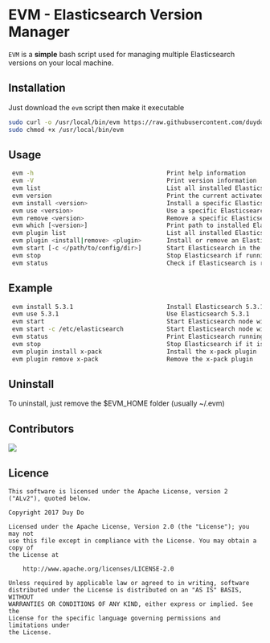 EVM - Elasticsearch Version Manager
===================================

`EVM` is a **simple** bash script used for managing multiple Elasticsearch versions on your local machine.

## Installation

Just download the `evm` script then make it executable

```sh
sudo curl -o /usr/local/bin/evm https://raw.githubusercontent.com/duydo/evm/master/evm
sudo chmod +x /usr/local/bin/evm
```

## Usage

```sh
 evm -h                                     Print help information
 evm -V                                     Print version information
 evm list                                   List all installed Elasticsearch versions
 evm version                                Print the current activated Elasticsearch version
 evm install <version>                      Install a specific Elasticsearch version
 evm use <version>                          Use a specific Elasticsearch version
 evm remove <version>                       Remove a specific Elasticsearch version if available
 evm which [<version>]                      Print path to installed Elasticsearch version
 evm plugin list                            List all installed Elasticsearch plugins
 evm plugin <install|remove> <plugin>       Install or remove an Elasticsearch plugin
 evm start [-c </path/to/config/dir>]       Start Elasticsearch in the background with a specific config directory (optional)
 evm stop                                   Stop Elasticsearch if running
 evm status                                 Check if Elasticsearch is running
```

## Example

```sh
 evm install 5.3.1                          Install Elasticsearch 5.3.1
 evm use 5.3.1                              Use Elasticsearch 5.3.1
 evm start                                  Start Elasticsearch node with the default config directory
 evm start -c /etc/elasticsearch            Start Elasticsearch node with /etc/elasticsearch config directory
 evm status                                 Print Elasticsearch running status
 evm stop                                   Stop Elasticsearch if it is running
 evm plugin install x-pack                  Install the x-pack plugin
 evm plugin remove x-pack                   Remove the x-pack plugin
```

## Uninstall

To uninstall, just remove the $EVM_HOME folder (usually ~/.evm)

## Contributors

<a href="https://github.com/duydo/evm/graphs/contributors">
    <img src="https://contrib.rocks/image?repo=duydo/evm"/>
</a>

## Licence

    This software is licensed under the Apache License, version 2 ("ALv2"), quoted below.

    Copyright 2017 Duy Do

    Licensed under the Apache License, Version 2.0 (the "License"); you may not
    use this file except in compliance with the License. You may obtain a copy of
    the License at

        http://www.apache.org/licenses/LICENSE-2.0

    Unless required by applicable law or agreed to in writing, software
    distributed under the License is distributed on an "AS IS" BASIS, WITHOUT
    WARRANTIES OR CONDITIONS OF ANY KIND, either express or implied. See the
    License for the specific language governing permissions and limitations under
    the License.
